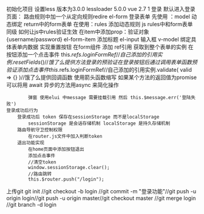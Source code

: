 初始化项目
    设置less 版本为3.0.0 lessloader 5.0.0
    vue 2.7
1 登录
    默认进入登录页面： 路由规则中加一个从定向规则redire
    el-form 登录表单
        先使用 ：model 动态绑定 return中的form表单
        在使用：rules 添加动态规则 
        js rules中和form表单同级
        如何让js中rules验证生效
        在item中添加prop：验证对象{username/password}
    el-form-item 添加标题
    el-input 输入框
        v-model 绑定具体表单内数据
    实现重置按钮
        在form组件 添加 ref引用 获取到整个表单的实例
        在按钮添加一个点击事件
            this.$refs.loginFormRef//自己添加的引用实例.resetFields()//饿了么提供方法
    登录的预验证
        在登录按钮后 通过调用表单 函数 预验证
        添加点击事件
            this.$refs.loginFormRef//自己添加的引用实例.validate(
                valid => {}
            )//饿了么提供回调函数 使用箭头函数缩写
            如果某个方法的返回值为promise 可以将用 await 异步的方法用async 来简化操作

            弹窗 使用elui 中message 需要挂载引用 然后 this.$message.err('登陆失败')
    登录成功后行为
        登录成功后 token 保存在sessionStorage 而不是localStorage
            sessionStorage 是会话存储机制 localStorage 是持久存储机制
        路由导航守卫控制权限
            在router.js文件中加入判断token
        退出功能实现
            在home页面中添加按钮退出
            添加点击事件  
            //清空token
            window.sessionStorage.clear();
            //路由跳转
            this.$router.push("/login");
上传git  git init //git checkout -b login //git commit -m "登录功能"//git push -u origin login//git push -u origin master//git checkout master //git merge login //git branch -d login